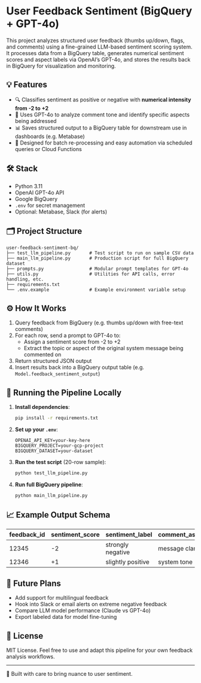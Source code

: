 # User Feedback Sentiment (BigQuery + GPT-4o)

This project analyzes structured user feedback (thumbs up/down, flags, and comments) using a fine-grained LLM-based sentiment scoring system. It processes data from a BigQuery table, generates numerical sentiment scores and aspect labels via OpenAI’s GPT-4o, and stores the results back in BigQuery for visualization and monitoring.

## 💡 Features

- 🔍 Classifies sentiment as positive or negative with **numerical intensity from -2 to +2**
- 🧠 Uses GPT-4o to analyze comment tone and identify specific aspects being addressed
- 📊 Saves structured output to a BigQuery table for downstream use in dashboards (e.g. Metabase)
- 🔁 Designed for batch re-processing and easy automation via scheduled queries or Cloud Functions

## 🛠️ Stack

- Python 3.11
- OpenAI GPT-4o API
- Google BigQuery
- `.env` for secret management
- Optional: Metabase, Slack (for alerts)

## 🗂️ Project Structure

```
user-feedback-sentiment-bq/
├── test_llm_pipeline.py       # Test script to run on sample CSV data
├── main_llm_pipeline.py       # Production script for full BigQuery dataset
├── prompts.py                 # Modular prompt templates for GPT-4o
├── utils.py                   # Utilities for API calls, error handling, etc.
├── requirements.txt
└── .env.example               # Example environment variable setup
```

## ⚙️ How It Works

1. Query feedback from BigQuery (e.g. thumbs up/down with free-text comments)
2. For each row, send a prompt to GPT-4o to:
   - Assign a sentiment score from -2 to +2
   - Extract the topic or aspect of the original system message being commented on
3. Return structured JSON output
4. Insert results back into a BigQuery output table (e.g. `Model.feedback_sentiment_output`)

## 🧪 Running the Pipeline Locally

1. **Install dependencies**:
   ```bash
   pip install -r requirements.txt
   ```

2. **Set up your `.env`**:
   ```
   OPENAI_API_KEY=your-key-here
   BIGQUERY_PROJECT=your-gcp-project
   BIGQUERY_DATASET=your-dataset
   ```

3. **Run the test script** (20-row sample):
   ```bash
   python test_llm_pipeline.py
   ```

4. **Run full BigQuery pipeline**:
   ```bash
   python main_llm_pipeline.py
   ```

## 📈 Example Output Schema

| feedback_id | sentiment_score | sentiment_label     | comment_aspect       | model_used |
|-------------|------------------|----------------------|-----------------------|-------------|
| 12345       | -2               | strongly negative    | message clarity       | gpt-4o      |
| 12346       | +1               | slightly positive    | system tone           | gpt-4o      |

## 🔮 Future Plans

- Add support for multilingual feedback
- Hook into Slack or email alerts on extreme negative feedback
- Compare LLM model performance (Claude vs GPT-4o)
- Export labeled data for model fine-tuning

## 📄 License

MIT License. Feel free to use and adapt this pipeline for your own feedback analysis workflows.

---

🧠 Built with care to bring nuance to user sentiment.
